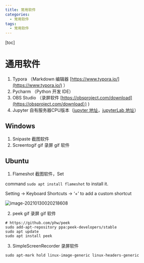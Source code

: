```yaml
---
title: 常用软件
categories:
  - 常用软件
tags:
  - 常用软件
---
```


[toc]

# 通用软件

1. Typora （Markdown 编辑器 [https://www.typora.io/](https://www.typora.io/) ）
2. Pycharm （Python 开发 IDE）
3. OBS Studio （录屏软件 [https://obsproject.com/download](https://obsproject.com/download）) )
3. Jupyter 自有服务器CPU版本（[jupyter 地址](http://bt.ailemong.com:8686/tree)，[jupyterLab 地址](http://bt.ailemong.com:8686/lab)）

## Windows

1. Snipaste 截图软件
2. Screentogif gif 录屏 gif 软件

## Ubuntu

1. Flameshot 截图软件，Set

command `sudo apt install flameshot` to install it.

Setting -> Keyboard Shortcuts -> ‘+’ to add a custom shortcut

 ![image-20210130020218608](/public/img/image-20210130020218608.png)

2. peek gif 录屏 gif 软件 

```shell
# https://github.com/phw/peek
sudo add-apt-repository ppa:peek-developers/stable
sudo apt update
sudo apt install peek
```

3. SimpleScreenRecorder 录屏软件

```shell
sudo apt-mark hold linux-image-generic linux-headers-generic 
```
